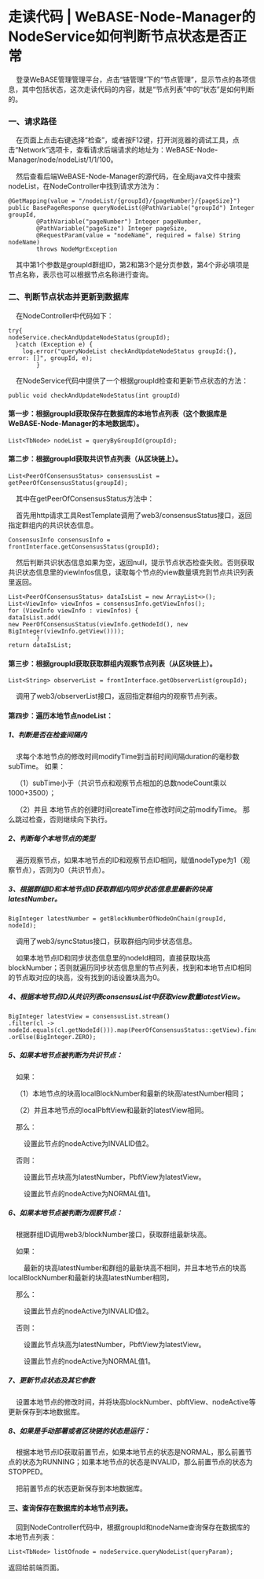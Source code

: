 # 走读代码 | WeBASE-Node-Manager的NodeService如何判断节点状态是否正常

&nbsp;&nbsp;&nbsp;&nbsp;登录WeBASE管理管理平台，点击“链管理”下的“节点管理”，显示节点的各项信息，其中包括状态，这次走读代码的内容，就是“节点列表”中的“状态”是如何判断的。

### 一、请求路径
&nbsp;&nbsp;&nbsp;&nbsp;在页面上点击右键选择“检查”，或者按F12键，打开浏览器的调试工具，点击“Network”选项卡，查看请求后端请求的地址为：WeBASE-Node-Manager/node/nodeList/1/1/100。

&nbsp;&nbsp;&nbsp;&nbsp;然后查看后端WeBASE-Node-Manager的源代码，在全局java文件中搜索nodeList，在NodeController中找到请求方法为：
```
@GetMapping(value = "/nodeList/{groupId}/{pageNumber}/{pageSize}")
public BasePageResponse queryNodeList(@PathVariable("groupId") Integer groupId,
        @PathVariable("pageNumber") Integer pageNumber,
        @PathVariable("pageSize") Integer pageSize,
        @RequestParam(value = "nodeName", required = false) String nodeName)
        throws NodeMgrException
```
&nbsp;&nbsp;&nbsp;&nbsp;其中第1个参数是groupId群组ID，第2和第3个是分页参数，第4个非必填项是节点名称，表示也可以根据节点名称进行查询。

### 二、判断节点状态并更新到数据库
&nbsp;&nbsp;&nbsp;&nbsp;在NodeController中代码如下：
```
try{
nodeService.checkAndUpdateNodeStatus(groupId);
  }catch (Exception e) {
    log.error("queryNodeList checkAndUpdateNodeStatus groupId:{}, error: []", groupId, e);
        }

```
&nbsp;&nbsp;&nbsp;&nbsp;在NodeService代码中提供了一个根据groupId检查和更新节点状态的方法：
```
public void checkAndUpdateNodeStatus(int groupId)
```
#### 第一步：根据groupId获取保存在数据库的本地节点列表（这个数据库是WeBASE-Node-Manager的本地数据库）。
```
List<TbNode> nodeList = queryByGroupId(groupId);
```
#### 第二步：根据groupId获取共识节点列表（从区块链上）。
```
List<PeerOfConsensusStatus> consensusList = getPeerOfConsensusStatus(groupId);
```
&nbsp;&nbsp;&nbsp;&nbsp;其中在getPeerOfConsensusStatus方法中：

&nbsp;&nbsp;&nbsp;&nbsp;首先用http请求工具RestTemplate调用了web3/consensusStatus接口，返回指定群组内的共识状态信息。

```
ConsensusInfo consensusInfo = frontInterface.getConsensusStatus(groupId);
```
&nbsp;&nbsp;&nbsp;&nbsp;然后判断共识状态信息如果为空，返回null，提示节点状态检查失败。否则获取共识状态信息里的viewInfos信息，读取每个节点的view数量填充到节点共识列表里返回。
```
List<PeerOfConsensusStatus> dataIsList = new ArrayList<>();
List<ViewInfo> viewInfos = consensusInfo.getViewInfos();
for (ViewInfo viewInfo : viewInfos) {
dataIsList.add(
new PeerOfConsensusStatus(viewInfo.getNodeId(), new BigInteger(viewInfo.getView())));
        }
return dataIsList;

```
#### 第三步：根据groupId获取获取群组内观察节点列表（从区块链上）。
```
List<String> observerList = frontInterface.getObserverList(groupId);
```
&nbsp;&nbsp;&nbsp;&nbsp;调用了web3/observerList接口，返回指定群组内的观察节点列表。

#### 第四步：遍历本地节点nodeList：
##### 1、判断是否在检查间隔内
&nbsp;&nbsp;&nbsp;&nbsp;求每个本地节点的修改时间modifyTime到当前时间间隔duration的毫秒数subTime。
如果：

&nbsp;&nbsp;&nbsp;&nbsp;（1）subTime小于（共识节点和观察节点相加的总数nodeCount乘以1000+3500）； 

&nbsp;&nbsp;&nbsp;&nbsp;（2）并且 本地节点的创建时间createTime在修改时间之前modifyTime。
那么跳过检查，否则继续向下执行。

##### 2、判断每个本地节点的类型
&nbsp;&nbsp;&nbsp;&nbsp;遍历观察节点，如果本地节点的ID和观察节点ID相同，赋值nodeType为1（观察节点），否则为0（共识节点）。

##### 3、根据群组ID和本地节点ID获取群组内同步状态信息里最新的块高latestNumber。

```
BigInteger latestNumber = getBlockNumberOfNodeOnChain(groupId, nodeId);
```
&nbsp;&nbsp;&nbsp;&nbsp;调用了web3/syncStatus接口，获取群组内同步状态信息。

&nbsp;&nbsp;&nbsp;&nbsp;如果本地节点ID和同步状态信息里的nodeId相同，直接获取块高blockNumber；否则就遍历同步状态信息里的节点列表，找到和本地节点ID相同的节点取对应的块高，没有找到的话设置块高为0。

##### 4、根据本地节点ID从共识列表consensusList中获取view数量latestView。

```
BigInteger latestView = consensusList.stream()
.filter(cl -> nodeId.equals(cl.getNodeId())).map(PeerOfConsensusStatus::getView).findFirst()
.orElse(BigInteger.ZERO);

```
##### 5、如果本地节点被判断为共识节点：
&nbsp;&nbsp;&nbsp;&nbsp;如果：

&nbsp;&nbsp;&nbsp;&nbsp;（1）本地节点的块高localBlockNumber和最新的块高latestNumber相同；

&nbsp;&nbsp;&nbsp;&nbsp;（2）并且本地节点的localPbftView和最新的latestView相同。

&nbsp;&nbsp;&nbsp;&nbsp;那么：

  &nbsp;&nbsp;&nbsp;&nbsp;&nbsp;&nbsp;&nbsp;&nbsp;设置此节点的nodeActive为INVALID值2。
  
&nbsp;&nbsp;&nbsp;&nbsp;否则：

&nbsp;&nbsp;&nbsp;&nbsp;&nbsp;&nbsp;&nbsp;&nbsp;设置此节点块高为latestNumber，PbftView为latestView。

  &nbsp;&nbsp;&nbsp;&nbsp;&nbsp;&nbsp;&nbsp;&nbsp;设置此节点的nodeActive为NORMAL值1。

##### 6、如果本地节点被判断为观察节点：
&nbsp;&nbsp;&nbsp;&nbsp;根据群组ID调用web3/blockNumber接口，获取群组最新块高。

&nbsp;&nbsp;&nbsp;&nbsp;如果：

  &nbsp;&nbsp;&nbsp;&nbsp;&nbsp;&nbsp;&nbsp;&nbsp;最新的块高latestNumber和群组的最新块高不相同，并且本地节点的块高localBlockNumber和最新的块高latestNumber相同，
  
&nbsp;&nbsp;&nbsp;&nbsp;那么：

&nbsp;&nbsp;&nbsp;&nbsp;&nbsp;&nbsp;&nbsp;&nbsp;设置此节点的nodeActive为INVALID值2。

&nbsp;&nbsp;&nbsp;&nbsp;否则：

&nbsp;&nbsp;&nbsp;&nbsp;&nbsp;&nbsp;&nbsp;&nbsp;设置此节点块高为latestNumber，PbftView为latestView。

  &nbsp;&nbsp;&nbsp;&nbsp;&nbsp;&nbsp;&nbsp;&nbsp;设置此节点的nodeActive为NORMAL值1。

##### 7、更新节点状态及其它参数
&nbsp;&nbsp;&nbsp;&nbsp;设置本地节点的修改时间，并将块高blockNumber、pbftView、nodeActive等更新保存到本地数据库。

##### 8、如果是手动部署或者区块链的状态是运行：
&nbsp;&nbsp;&nbsp;&nbsp;根据本地节点ID获取前置节点，如果本地节点的状态是NORMAL，那么前置节点的状态为RUNNING；如果本地节点的状态是INVALID，那么前置节点的状态为STOPPED。

&nbsp;&nbsp;&nbsp;&nbsp;把前置节点的状态更新保存到本地数据库。

#### 三、查询保存在数据库的本地节点列表。
&nbsp;&nbsp;&nbsp;&nbsp;回到NodeController代码中，根据groupId和nodeName查询保存在数据库的本地节点列表：

```
List<TbNode> listOfnode = nodeService.queryNodeList(queryParam);
```
返回给前端页面。











